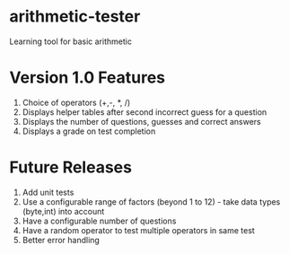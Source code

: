 # arithmetic-tester
Learning tool for basic arithmetic

Version 1.0 Features
====================
1. Choice of operators (+,-, *, /)
2. Displays helper tables after second incorrect guess for a question
3. Displays the number of questions, guesses and correct answers
4. Displays a grade on test completion

Future Releases
===============
1. Add unit tests
2. Use a configurable range of factors (beyond 1 to 12) - take data types (byte,int) into account
3. Have a configurable number of questions
4. Have a random operator to test multiple operators in same test
5. Better error handling
